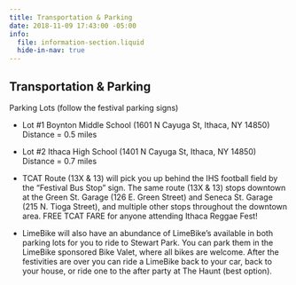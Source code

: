 ```yaml
---
title: Transportation & Parking
date: 2018-11-09 17:43:00 -05:00
info:
  file: information-section.liquid
  hide-in-nav: true
---
```


## Transportation & Parking

Parking Lots (follow the festival parking signs)

* Lot #1 Boynton Middle School (1601 N Cayuga St, Ithaca, NY 14850) Distance = 0.5 miles

* Lot #2 Ithaca High School (1401 N Cayuga St, Ithaca, NY 14850) Distance = 0.7 miles

* TCAT Route (13X & 13) will pick you up behind the IHS football field by the “Festival Bus Stop” sign. The same route (13X & 13) stops downtown at the Green St. Garage (126 E. Green Street) and Seneca St. Garage (215 N. Tioga Street), and multiple other stops throughout the downtown area. FREE TCAT FARE for anyone attending Ithaca Reggae Fest!

* LimeBike will also have an abundance of LimeBike’s available in both parking lots for you to ride to Stewart Park. You can park them in the LimeBike sponsored Bike Valet, where all bikes are welcome. After the festivities are over you can ride a LimeBike back to your car, back to your house, or ride one to the after party at The Haunt (best option).
